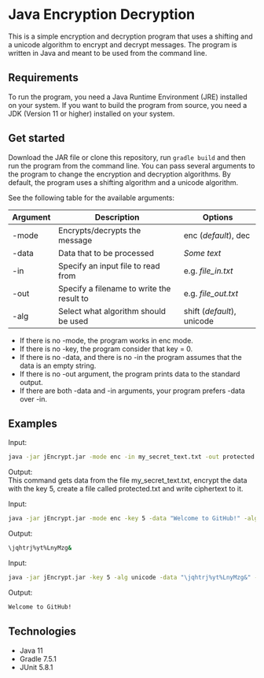# Java Encryption Decryption

This is a simple encryption and decryption program that uses a shifting and a unicode algorithm to encrypt and decrypt
messages. The program is written in Java and meant to be used from the command line.

## Requirements

To run the program, you need a Java Runtime Environment (JRE) installed on your system. If you want to build the program
from source, you need a JDK (Version 11 or higher) installed on your system.

## Get started

Download the JAR file or clone this repository, run `gradle build` and then run the program from the command line.
You can pass several arguments to the program to change the encryption and decryption algorithms. By default, the
program uses a shifting algorithm and a unicode algorithm.

See the following table for the available arguments:

| Argument | Description                               | Options                    |
|----------|-------------------------------------------|----------------------------|
| -mode    | Encrypts/decrypts the message             | enc (_default_), dec       |
| -data    | Data that to be processed                 | _Some text_                |
| -in      | Specify an input file to read from        | e.g. _file_in.txt_         |
| -out     | Specify a filename to write the result to | e.g. _file_out.txt_        |
| -alg     | Select what algorithm should be used      | shift (_default_), unicode |

- If there is no -mode, the program works in enc mode.
- If there is no -key, the program consider that key = 0.
- If there is no -data, and there is no -in the program assumes that the data is an empty string.
- If there is no -out argument, the program prints data to the standard output.
- If there are both -data and -in arguments, your program prefers -data over -in.

## Examples

Input:
```sh
java -jar jEncrypt.jar -mode enc -in my_secret_text.txt -out protected.txt -key 5 -alg unicode
```

Output:  
This command gets data from the file my_secret_text.txt, encrypt the data with the key 5, create a file called
protected.txt and write ciphertext to it.

Input:
```sh
java -jar jEncrypt.jar -mode enc -key 5 -data "Welcome to GitHub!" -alg unicode
```

Output:  
```sh
\jqhtrj%yt%LnyMzg&
```

Input:
```sh
java -jar jEncrypt.jar -key 5 -alg unicode -data "\jqhtrj%yt%LnyMzg&" -mode dec
```

Output:
```sh
Welcome to GitHub!
```

## Technologies

- Java 11
- Gradle 7.5.1
- JUnit 5.8.1
